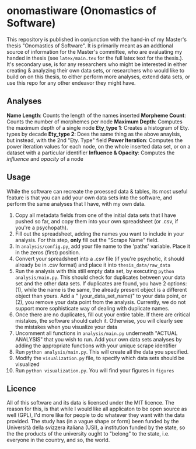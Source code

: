 # onomastiware (Onomastics of Software)

This repository is published in conjunction with the hand-in of my Master's thesis "Onomastics of Software". It is primarily meant as an addtional source of information for the Master's committee, who are evaluating my handed in thesis (see `latex/main.tex` for the full latex text for the thesis.). It's secondary use, is for any researchers who might be interested in either creating & analyzing their own data sets, or researchers who would like to build on on this thesis, to either perform more analyses, extend data sets, or use this repo for any other endeavor they might have.  

## Analyses

**Name Length**: Counts the length of the names inserted
**Morpheme Count**: Counts the number of morphemes per node
**Maximum Depth**: Computes the maximum depth of a single node
**Ety_type 1**: Creates a histogram of Ety. types by decade
**Ety_type 2**: Does the same thing as the above anaylsis, but instead, with the 2nd "Ety. Type" field
**Power Iteration**: Computes the power iteration values for each node, on the whole inserted data set, or on a dataset with a particular identifier
**Influence & Opacity**: Computes the *influence* and *opacity* of a node


## Usage

While the software can recreate the proessed data & tables, its most useful feature is that you can add your own data sets into the software, and perform the same analyses that I have, with my own data.

1. Copy all metadata fields from one of the initial data sets that I have pushed so far, and copy them into your own spreadsheet (or .csv, if you're a psychopath).
2. Fill out the spreadsheet, adding the names you want to include in your analysis. For this step, __only__ fill out the "Scrape Name" field.
3. In `analysis/config.py`, add your file name to the 'paths' variable. Place it in the zeros (first) position.
4. Convert your spreadsheet into a .csv file (if you're psychotic, it should already be in .csv format) and place it into `thesis_data/raw_data`
5. Run the analysis with this still empty data set, by executing `python analysis/main.py`. This should check for duplicates between your data set and the other data sets. If duplicates are found, you have 2 options: (1), while the name is the same, the already present object is a different object than yours. Add a " (your_data_set_name)" to your data point, or (2), you remove your data point from the analysis. Currently, we do not support more sophisticate way of dealing with duplicate names. 
6. Once there are no duplicates, fill out your entire table. If there are critical mistakes, the software should catch it. Otherwise, you will clearly see the mistakes when you visualize your data
7. Uncomment all functions in `analysis/main.py` underneath "ACTUAL ANALYSIS" that you wish to run. Add your own data sets analyses by adding the appropriate functions with your unique scrape identifier
8. Run `python analysis/main.py`. This will create all the data you specified.
9. Modify the `visualization.py` file, to specify which data sets should be visualized
10. Run `python visualization.py`. You will find your figures in `figures`

## Licence

All of this software and its data is licensed under the MIT licence. The reason for this, is that while I would like all applicaton to be open source as well (GPL), I'd more like for people to do whatever they want with the data provided. The study has (in a vague shape or form) been funded by the Università della svizzera italiana (USI), a institution funded by the state, so the the products of the university ought to "belong" to the state, i.e. everyone in the country, and so, the world.
